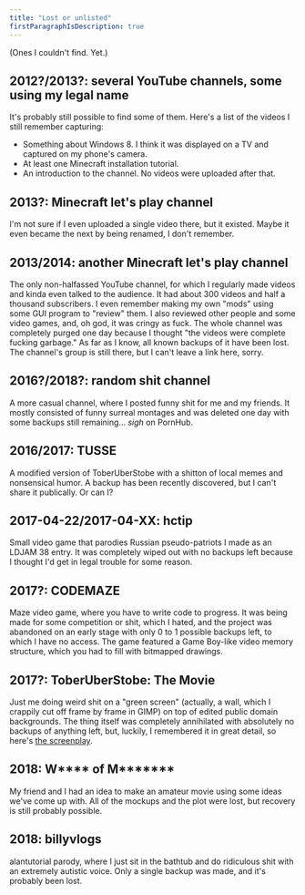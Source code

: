 ```yaml
---
title: "Lost or unlisted"
firstParagraphIsDescription: true
---
```


(Ones I couldn't find. Yet.)

## 2012?/2013?: several YouTube channels, some using my legal name

It's probably still possible to find some of them. Here's a list of
the videos I still remember capturing:

* Something about Windows 8. I think it was displayed on a TV and
  captured on my phone's camera.
* At least one Minecraft installation tutorial.
* An introduction to the channel. No videos were uploaded after that.

## 2013?: Minecraft let's play channel

I'm not sure if I even uploaded a single video there, but it existed.
Maybe it even became the next by being renamed, I don't remember.

## 2013/2014: another Minecraft let's play channel

The only non-halfassed YouTube channel, for which I regularly made
videos and kinda even talked to the audience. It had about 300 videos
and half a thousand subscribers. I even remember making my own "mods"
using some GUI program to "review" them. I also reviewed other people
and some video games, and, oh god, it was cringy as fuck. The whole
channel was completely purged one day because I thought "the videos
were complete fucking garbage." As far as I know, all known backups of
it have been lost. The channel's group is still there, but I can't
leave a link here, sorry.

## 2016?/2018?: random shit channel

A more casual channel, where I posted funny shit for me and my
friends. It mostly consisted of funny surreal montages and was deleted
one day with some backups still remaining... *sigh* on PornHub.

## 2016/2017: TUSSE

A modified version of ToberUberStobe with a shitton of local memes and
nonsensical humor. A backup has been recently discovered, but I can't
share it publically. Or can I?

## 2017-04-22/2017-04-XX: hctip

Small video game that parodies Russian pseudo-patriots I made as an
LDJAM 38 entry. It was completely wiped out with no backups left
because I thought I'd get in legal trouble for some reason.

## 2017?: CODEMAZE

Maze video game, where you have to write code to progress. It was
being made for some competition or shit, which I hated, and the
project was abandoned on an early stage with only 0 to 1 possible
backups left, to which I have no access. The game featured a Game
Boy-like video memory structure, which you had to fill with bitmapped
drawings.

## 2017?: ToberUberStobe: The Movie

Just me doing weird shit on a "green screen" (actually, a wall, which
I crappily cut off frame by frame in GIMP) on top of edited public
domain backgrounds. The thing itself was completely annihilated with
absolutely no backups of anything left, but, luckily, I remembered it
in great detail, so here's [the screenplay].

[the screenplay]: /extra/text-files/tus-the-movie.txt

## 2018: W\*\*\*\* of M\*\*\*\*\*\*\*

My friend and I had an idea to make an amateur movie using some ideas
we've come up with. All of the mockups and the plot were lost, but
recovery is still probably possible.

## 2018: billyvlogs

alantutorial parody, where I just sit in the bathtub and do ridiculous
shit with an extremely autistic voice. Only a single backup was made,
and it's probably been lost.
